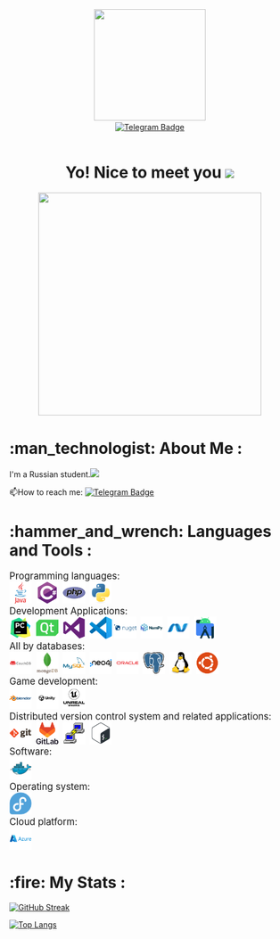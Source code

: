 <div id="header" align="center">
  <img src="https://media.giphy.com/media/hUIn2yoj36JkzmEdE2/giphy.gif" width="200" height="200"/>
<div id="badges">
  <a href="https://t.me/V_tapke">
    <img src="https://img.shields.io/badge/Telegram-blue?logo=Telegram&logoColor=white&style=for-the-badge" alt="Telegram Badge"/>
  </a>
</div>
  <img src="https://komarev.com/ghpvc/?username=Smurflo-k&style=flat-square&color=grey" alt=""/>
  <h1>
  Yo! Nice to meet you
  <img src="https://media.giphy.com/media/hvRJCLFzcasrR4ia7z/giphy.gif" width="30px"/>
</h1>
</div>
<div align="center">
  <img src="https://media.giphy.com/media/ZgTR3UQ9XAWDvqy9jv/giphy.gif" width="400" height="400"/>
</div>
<h1>:man_technologist: About Me : </h1> 
I'm a Russian student.<img src="https://media.giphy.com/media/WUlplcMpOCEmTGBtBW/giphy.gif" width="30"> 

:mailbox:How to reach me: [![Telegram Badge](https://img.shields.io/badge/Telegram-blue?logo=Telegram&logoColor=white&style=for-the-badge)](https://t.me/V_tapke)

<h1> :hammer_and_wrench: Languages and Tools :</h1>
<div>
  <big>Programming languages: </big>
  <div>
    <img src="https://github.com/devicons/devicon/blob/master/icons/java/java-original-wordmark.svg" title="Java" alt="Java" width="40" height="40"/>&nbsp;
    <img src="https://github.com/devicons/devicon/blob/master/icons/csharp/csharp-original.svg"  title="C#" alt="CSS" width="40" height="40"/>&nbsp;
    <img src="https://github.com/devicons/devicon/blob/master/icons/php/php-original.svg" title="PHP" **alt="Git" width="40" height="40"/>&nbsp;
    <img src="https://github.com/devicons/devicon/blob/master/icons/python/python-original.svg" title="Python" **alt="Git" width="40" height="40"/>&nbsp;
  </div>
  <big>Development Applications: </big>
  <div>
    <img src="https://github.com/devicons/devicon/blob/master/icons/pycharm/pycharm-original.svg" title="PyCharm" **alt="Git" width="40" height="40"/>&nbsp;
    <img src="https://github.com/devicons/devicon/blob/master/icons/qt/qt-original.svg" title="Qt" **alt="Git" width="40" height="40"/>&nbsp;
    <img src="https://github.com/devicons/devicon/blob/master/icons/visualstudio/visualstudio-plain.svg" title="VS" **alt="Git" width="40" height="40"/>&nbsp;
    <img src="https://github.com/devicons/devicon/blob/master/icons/vscode/vscode-original.svg" title="VS code" **alt="Git" width="40" height="40"/>
    <img src="https://github.com/devicons/devicon/blob/master/icons/nuget/nuget-original-wordmark.svg" title="Nuget" **alt="Git" width="40" height="40"/>&nbsp;
    <img src="https://github.com/devicons/devicon/blob/master/icons/numpy/numpy-original-wordmark.svg" title="NumPy" **alt="Git" width="40" height="40"/>&nbsp;
    <img src="https://github.com/devicons/devicon/blob/master/icons/dot-net/dot-net-original.svg" title=".Net" alt="JavaScript" width="40" height="40"/>&nbsp;
    <img src="https://github.com/devicons/devicon/blob/master/icons/androidstudio/androidstudio-original.svg" title="Android Studio" alt="React" width="40" height="40"/>&nbsp;
  </div>
  <big>All by databases: </big>
  <div>
    <img src="https://github.com/devicons/devicon/blob/master/icons/couchdb/couchdb-original-wordmark.svg" title="Couch DB" alt="Redux " width="40" height="40"/>&nbsp;
    <img src="https://github.com/devicons/devicon/blob/master/icons/mongodb/mongodb-original-wordmark.svg" title="Mondo DB" alt="AWS" width="40" height="40"/>&nbsp;
    <img src="https://github.com/devicons/devicon/blob/master/icons/mysql/mysql-original-wordmark.svg" title="MySQL" **alt="Git" width="40" height="40"/>&nbsp;
    <img src="https://github.com/devicons/devicon/blob/master/icons/neo4j/neo4j-original-wordmark.svg" title="Neo4j" **alt="Neo4j" width="40" height="40"/>&nbsp;
    <img src="https://github.com/devicons/devicon/blob/master/icons/oracle/oracle-original.svg" title="ORACLE" **alt="Git" width="40" height="40"/>&nbsp;
    <img src="https://github.com/devicons/devicon/blob/master/icons/postgresql/postgresql-original.svg" title="PostgreSQL" **alt="Git" width="40" height="40"/>&nbsp;
    <img src="https://github.com/devicons/devicon/blob/master/icons/linux/linux-original.svg" title="Linux" alt="NodeJS" width="40" height="40"/>&nbsp;
    <img src="https://github.com/devicons/devicon/blob/master/icons/ubuntu/ubuntu-plain.svg" title="Ubuntu" **alt="Git" width="40" height="40"/>&nbsp;
  </div>
  <big>Game development: </big>
  <div>
    <img src="https://github.com/devicons/devicon/blob/master/icons/blender/blender-original-wordmark.svg" title="Blender 3D" alt="Flutter" width="40" height="40"/>&nbsp;
    <img src="https://github.com/devicons/devicon/blob/master/icons/unity/unity-original-wordmark.svg" title="Unity" **alt="Git" width="40" height="40"/>&nbsp;
    <img src="https://github.com/devicons/devicon/blob/master/icons/unrealengine/unrealengine-original-wordmark.svg" title="Unreal Engine" **alt="Git" width="40" height="40"/>&nbsp;
  </div>
  <big>Distributed version control system and related applications: </big>
  <div>
    <img src="https://github.com/devicons/devicon/blob/master/icons/git/git-original-wordmark.svg" title="GIT"  alt="Gatsby" width="40" height="40"/>&nbsp;
    <img src="https://github.com/devicons/devicon/blob/master/icons/gitlab/gitlab-original-wordmark.svg" title="GitLab"  alt="MySQL" width="40" height="40"/>&nbsp;
    <img src="https://github.com/devicons/devicon/blob/master/icons/putty/putty-original.svg" title="PUTTY" **alt="Git" width="40" height="40"/>&nbsp;
    <img src="https://github.com/devicons/devicon/blob/master/icons/bash/bash-original.svg" title="Bash" alt="Material UI" width="40" height="40"/>&nbsp;
  </div>
  <big>Software: </big>
  <div>
    <img src="https://github.com/devicons/devicon/blob/master/icons/docker/docker-original.svg" title="Docker" alt="HTML" width="40" height="40"/>&nbsp; 
  </div>
  <big>Operating system: </big>
  <div>
    <img src="https://github.com/devicons/devicon/blob/master/icons/fedora/fedora-plain.svg" title="Fedora" alt="Firebase" width="40" height="40"/>&nbsp;
  </div>
  <big>Сloud platform: </big>
  <div>
    <img src="https://github.com/devicons/devicon/blob/master/icons/azure/azure-original-wordmark.svg" title="Azure" alt="Spring" width="40" height="40"/>&nbsp;
  </div>
</div>

<h1>  :fire: My Stats :</h1> 

  [![GitHub Streak](http://github-readme-streak-stats.herokuapp.com?user=Smurflo-k&theme=dark&background=000000)](https://git.io/streak-stats)

  [![Top Langs](https://github-readme-stats.vercel.app/api/top-langs/?username=Smurflo-k&layout=compact&theme=vision-friendly-dark)](https://github.com/anuraghazra/github-readme-stats)
